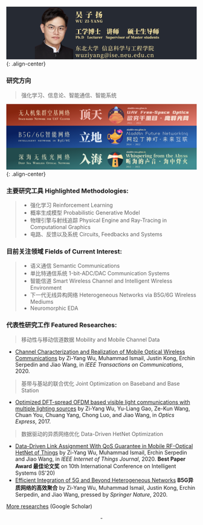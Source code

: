 ![center-aligned-image](/images/bios-long.png){: .align-center}

### 研究方向
> 强化学习、信息论、智能通信、智能系统

![center-aligned-image](/images/banner.png){: .align-center}


### 主要研究工具 Highlighted Methodologies:
> - 强化学习 Reinforcement Learning
> - 概率生成模型 Probabilistic Generative Model
> - 物理引擎与射线追踪 Physical Engine and Ray-Tracing in Computational Graphics
> - 电路、反馈以及系统 Circuits, Feedbacks and Systems

### 目前关注领域 Fields of Current Interest:
> - 语义通信 Semantic Communications 
> - 单比特通信系统 1-bit-ADC/DAC Communication Systems
> - 智能信道 Smart Wireless Channel and Intelligent Wireless Environment
> - 下一代无线异构网络 Heterogeneous Networks via B5G/6G Wireless Mediums
> - Neuromorphic EDA

### 代表性研究工作 Featured Researches:
> 移动性与移动信道数据 Mobility and Mobile Channel Data 
  - [Channel Characterization and Realization of Mobile Optical Wireless Communications](https://ieeexplore.ieee.org/abstract/document/9140033) by Zi-Yang Wu, Muhammad Ismail, Justin Kong, Erchin Serpedin and Jiao Wang, in _IEEE Transactions on Communications_, 2020.

> 基带与基站的联合优化 Joint Optimization on Baseband and Base Station  
  - [Optimized DFT-spread OFDM based visible light communications with multiple lighting sources](https://www.osapublishing.org/oe/abstract.cfm?uri=oe-25-22-26468) by Zi-Yang Wu, Yu-Liang Gao, Ze-Kun Wang, Chuan You, Chuang Yang, Chong Luo, and Jiao Wang, in _Optics Express_, 2017.  

> 数据驱动的异质网络优化 Data-Driven HetNet Optimization  
  - [Data-Driven Link Assignment With QoS Guarantee in Mobile RF-Optical HetNet of Things](https://ieeexplore.ieee.org/stamp/stamp.jsp?tp=&arnumber=9007356&isnumber=9115800) by Zi-Yang Wu, Muhammad Ismail, Erchin Serpedin and Jiao Wang, in _IEEE Internet of Things Journal_, 2020. **Best Paper Award 最佳论文奖** on 10th International Conference on Intelligent Systems (IS'20)
  - [Efficient Integration of 5G and Beyond Heterogeneous Networks](https://link.springer.com/book/10.1007%2F978-981-15-6938-8) **B5G异质网络的高效聚合** by Zi-Yang Wu, Muhammad Ismail, Justin Kong, Erchin Serpedin, and Jiao Wang, pressed by _Springer Nature_, 2020.
  
[More researches](https://scholar.google.com.hk/citations?user=BDEsGscAAAAJ&hl=zh-CN) (Google Scholar)

<center> - </center>
